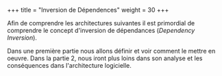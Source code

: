 +++
title = "Inversion de Dépendences"
weight = 30
+++

Afin de comprendre les architectures suivantes il est primordial de comprendre le concept d'inversion de dépendances (*Dependency Inversion*).

Dans une première partie nous allons définir et voir comment le mettre en oeuvre. Dans la partie 2, nous iront plus loins dans son analyse et les conséquences dans l'architecture logicielle.